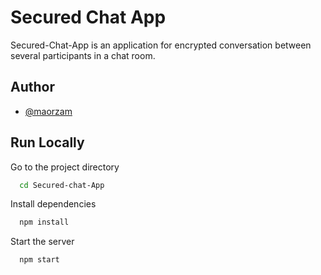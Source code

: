 
# Secured Chat App

Secured-Chat-App is an application for encrypted conversation between several participants in a chat room.


## Author

- [@maorzam](https://www.github.com/maorzam)


## Run Locally


Go to the project directory

```bash
  cd Secured-chat-App
```

Install dependencies

```bash
  npm install
```

Start the server

```bash
  npm start
```



